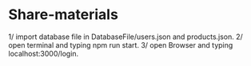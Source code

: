 # Share-materials
1/ import database file in DatabaseFile/users.json and products.json.
2/ open terminal and typing npm run start.
3/ open Browser and typing localhost:3000/login.
